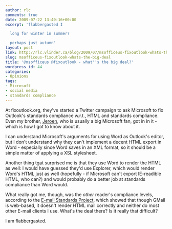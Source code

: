 ```yaml
---
author: rlc
comments: true
date: 2009-07-22 13:49:16+00:00
excerpt: 'flabbergasted I

  long for winter in summer?

  perhaps just autumn'
layout: post
link: http://rlc.vlinder.ca/blog/2009/07/msofficeus-fixoutlook-whats-the-big-deal/
slug: msofficeus-fixoutlook-whats-the-big-deal
title: '@msofficeus @fixoutlook - what''s the big deal?'
wordpress_id: 44
categories:
- Opinions
tags:
- Microsoft
- social media
- standards compliance
---
```


At fixoutlook.org, they've started a Twitter campaign to ask Microsoft to fix Outlook's standards compliance w.r.t., HTML and standards compliance. Even my brother, [Jeroen](http://www.jeroenlandheer.com), who is usually a big Microsoft fan, got in in it - which is how I got to know about it.

I can understand Microsoft's arguments for using Word as Outlook's editor, but I don't understand why they can't implement a decent HTML export in Word - especially since Word saves in an XML format, so it should be a simple matter of applying a XSL stylesheet.

Another thing tgat surprised me is that they use Word to render the HTML as well: I would have guessed they'd use Explorer, which would render Word's HTML just as well (hopefully - if Microsoft can't export IE-readible HTML, who can?) and would probably do a better job at standards compliance than Word would.

What really got me, though, was the _other_ reader's compliance levels, according to the [E-mail Standards Project](http://www.email-standards.org), which showed that though GMail is web-based, it doesn't render HTML mail correctly and neither do most other E-mail clients I use. What's the deal there? Is it really that difficult?

I am flabbergasted.
